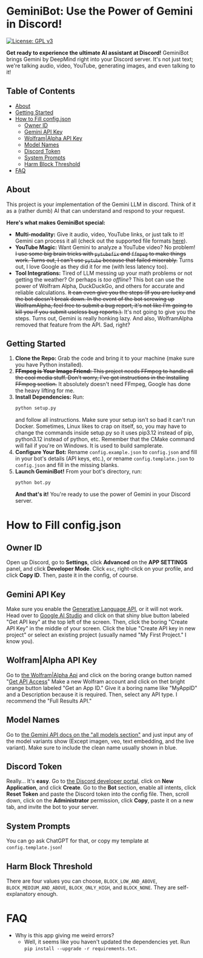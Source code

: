 # GeminiBot: Use the Power of Gemini in Discord! 

[![License: GPL v3](https://img.shields.io/badge/License-GPLv3-blue.svg)](https://www.gnu.org/licenses/gpl-3.0) 

**Get ready to experience the ultimate AI assistant at Discord!** GeminiBot brings Gemini by DeepMind right into your Discord server.  It's not just text; we're talking audio, video, YouTube, generating images, and even talking to it!  

## Table of Contents

- [About](#about)
- [Getting Started](#getting-started)
- [How to Fill config.json](#how-to-fill-configjson)
    - [Owner ID](#owner-id)
    - [Gemini API Key](#gemini-api-key)
    - [Wolfram|Alpha API Key](#wolframalpha-api-key)
    - [Model Names](#model-names)
    - [Discord Token](#discord-token)
    - [System Prompts](#system-prompts)
    - [Harm Block Threshold](#harm-block-threshold)
- [FAQ](#faq)

## About

This project is your implementation of the Gemini LLM in discord. Think of it as a (rather dumb) AI that can understand and respond to your request.  

**Here's what makes GeminiBot special:**

* **Multi-modality:**  Give it audio, video, YouTube links, or just talk to it! Gemini can process it all (check out the supported file formats [here](https://ai.google.dev/gemini-api/docs/prompting_with_media?lang=python#supported_file_formats)). 
* **YouTube Magic:** Want Gemini to analyze a YouTube video? No problem! ~~I use some big brain tricks with `pytubefix` and `ffmpeg` to make things work. Turns out, I can't use `pytube` because that failed miserably.~~ Turns out, I love Google as they did it for me (with less latency too).
* **Tool Integrations:** Tired of LLM messing up your math problems or not getting the weather? Or perhaps is *too offline*? This bot can use the power of Wolfram Alpha, DuckDuckGo, and others for accurate and reliable calculations. ~~It can even give you the steps (If you are lucky and the bot doesn't break down. In the event of the bot screwing up WolframAlpha, feel free to submit a bug report, it's not like I'm going to kill you if you submit useless bug reports.).~~ It's not going to give you the steps. Turns out, Gemini is really honking lazy. And also, WolframAlpha removed that feature from the API. Sad, right?

## Getting Started

1. **Clone the Repo:**  Grab the code and bring it to your machine (make sure you have Python installed). 
2. ~~**FFmpeg is Your Image Friend:** This project needs FFmpeg to handle all the cool media stuff. Don't worry, I've got instructions in the Installing FFmpeg section.~~  It absolutely doesn't need FFmpeg, Google has done the heavy lifting for me.
3. **Install Dependencies:**  Run:
   ```bash
   python setup.py
   ```
   and follow all instructions. Make sure your setup isn't so bad it can't run Docker.
   Sometimes, Linux likes to crap on itself, so, you may have to change the commands inside setup.py so it uses pip3.12 instead of pip, python3.12 instead of python, etc.
   Remember that the CMake command will fail if you're on Windows. It is used to build samplerate.
4. **Configure Your Bot:** Rename `config.example.json` to `config.json` and fill in your bot's details (API keys, etc.), or rename `config.template.json` to `config.json` and fill in the missing blanks.
5. **Launch GeminiBot!**  From your bot's directory, run:
   ```bash
   python bot.py
   ```
   **And that's it!** You're ready to use the power of Gemini in your Discord server.

# How to Fill config.json
## Owner ID
Open up Discord, go to **Settings**, click **Advanced** on the **APP SETTINGS** panel, and click **Developer Mode**. Click `esc`, right-click on your profile, and click **Copy ID**. Then, paste it in the config, of course. 

## Gemini API Key
Make sure you enable the [Generative Language API](https://console.cloud.google.com/apis/api/generativelanguage.googleapis.com), or it will not work. Head over to [Google AI Studio](https://aistudio.google.com/app/prompts/new_chat) and click on that shiny blue button labeled "Get API key" at the top left of the screen. Then, click the boring "Create API Key" in the middle of your screen. Click the blue "Create API key in new project" or select an existing project (usually named "My First Project." I know you).

## Wolfram|Alpha API Key
Go to [the Wolfram|Alpha Api](https://products.wolframalpha.com/api/) and click on the boring orange button named "[Get API Access](https://developer.wolframalpha.com/)" Make a new Wolfram account and click on thet bright orange button labeled "Get an App ID." Give it a boring name like "MyAppID" and a Description because it is required. Then, select any API type. I recommend the "Full Results API." 

## Model Names
Go to [the Gemini API docs on the "all models section"](https://ai.google.dev/gemini-api/docs/models) and just input any of the model variants show (Except imagen, veo, text embedding, and the live variant). Make sure to include the clean name usually shown in blue.

## Discord Token
Really... It's **easy**. Go to [the Discord developer portal](https://discord.com/developers/applications), click on **New Application**, and click **Create**.
Go to the **Bot** section, enable all intents, click **Reset Token** and paste the Discord token into the config file. 
Then, scroll down, click on the **Administrator** permission, click **Copy**, paste it on a new tab, and invite the bot to your server.

## System Prompts
You can go ask ChatGPT for that, or copy my template at `config.template.json`!

## Harm Block Threshold
There are four values you can choose, `BLOCK_LOW_AND_ABOVE`, `BLOCK_MEDIUM_AND_ABOVE`, `BLOCK_ONLY_HIGH`, and `BLOCK_NONE`. They are self-explanatory enough.

# FAQ
* Why is this app giving me weird errors?
  * Well, it seems like you haven't updated the dependencies yet. Run `pip install --upgrade -r requirements.txt`. 
